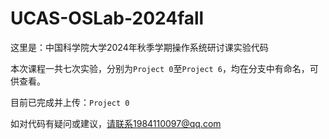 # UCAS-OSLab-2024fall

这里是：中国科学院大学2024年秋季学期操作系统研讨课实验代码

本次课程一共七次实验，分别为`Project 0`至`Project 6`，均在分支中有命名，可供查看。

目前已完成并上传：`Project 0`

如对代码有疑问或建议，请联系1984110097@qq.com